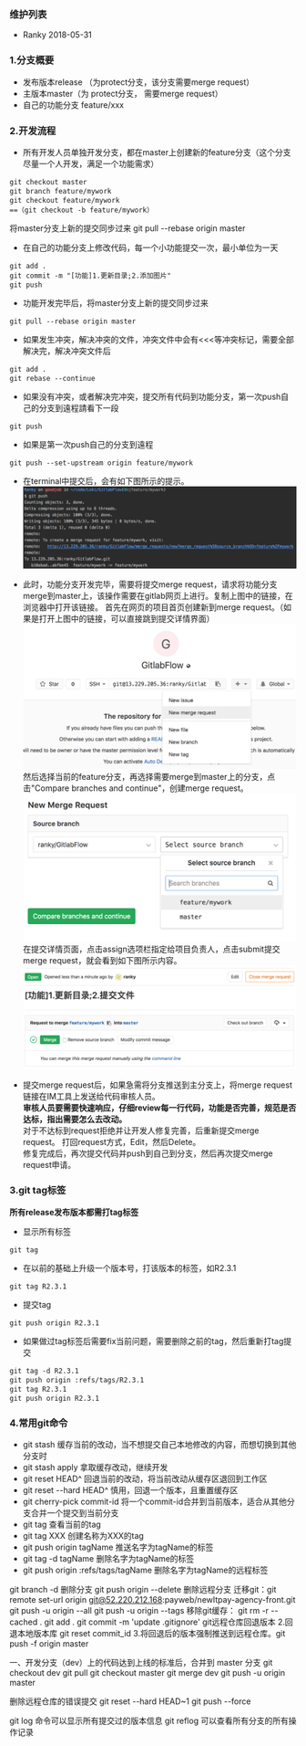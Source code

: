 ### 维护列表
* Ranky 2018-05-31

### 1.分支概要
* 发布版本release （为protect分支，该分支需要merge request）
* 主版本master（为 protect分支， 需要merge request）
* 自己的功能分支 feature/xxx

### 2.开发流程
* 所有开发人员单独开发分支，都在master上创建新的feature分支（这个分支尽量一个人开发，满足一个功能需求）
```
git checkout master
git branch feature/mywork
git checkout feature/mywork
==（git checkout -b feature/mywork）
```
将master分支上新的提交同步过来
git pull --rebase origin master

* 在自己的功能分支上修改代码，每一个小功能提交一次，最小单位为一天
```
git add .
git commit -m "[功能]1.更新目录;2.添加图片"
git push
```

* 功能开发完毕后，将master分支上新的提交同步过来
```
git pull --rebase origin master
```
* 如果发生冲突，解决冲突的文件，冲突文件中会有<<<等冲突标记，需要全部解决完，解决冲突文件后
```
git add .
git rebase --continue
```
* 如果没有冲突，或者解决完冲突，提交所有代码到功能分支，第一次push自己的分支到遠程請看下一段
```
git push
```
* 如果是第一次push自己的分支到遠程
```
git push --set-upstream origin feature/mywork
```
* 在terminal中提交后，会有如下图所示的提示。
![](./img/merge_request1.png)  

* 此时，功能分支开发完毕，需要将提交merge request，请求将功能分支merge到master上，该操作需要在gitlab网页上进行。复制上图中的链接，在浏览器中打开该链接。
首先在网页的项目首页创建新到merge request。（如果是打开上图中的链接，可以直接跳到提交详情界面）
![](./img/create_merge1.png)
然后选择当前的feature分支，再选择需要merge到master上的分支，点击"Compare branches and continue"，创建merge request。
![](./img/create_merge2.png)
在提交详情页面，点击assign选项栏指定给项目负责人，点击submit提交merge request，就会看到如下图所示内容。
![](./img/submit_merge_request.png)

* 提交merge request后，如果急需将分支推送到主分支上，将merge request链接在IM工具上发送给代码审核人员。  
**审核人员要需要快速响应，仔细review每一行代码，功能是否完善，规范是否达标，指出需要怎么去改动。**  
对于不达标到request拒绝并让开发人修复完善，后重新提交merge request。
打回request方式，Edit，然后Delete。  
修复完成后，再次提交代码并push到自己到分支，然后再次提交merge request申请。

### 3.git tag标签
**所有release发布版本都需打tag标签**
* 显示所有标签
```
git tag
```
* 在以前的基础上升级一个版本号，打该版本的标签，如R2.3.1
```
git tag R2.3.1
```
* 提交tag
```
git push origin R2.3.1
```
* 如果做过tag标签后需要fix当前问题，需要删除之前的tag，然后重新打tag提交
```
git tag -d R2.3.1
git push origin :refs/tags/R2.3.1
git tag R2.3.1
git push origin R2.3.1
```

### 4.常用git命令
* git stash         缓存当前的改动，当不想提交自己本地修改的内容，而想切换到其他分支时
* git stash apply   拿取缓存改动，继续开发
* git reset HEAD^   回退当前的改动，将当前改动从缓存区退回到工作区
* git reset --hard HEAD^ 慎用，回退一个版本，且重置缓存区
* git cherry-pick commit-id   将一个commit-id合并到当前版本，适合从其他分支合并一个提交到当前分支
* git tag  查看当前的tag
* git tag XXX  创建名称为XXX的tag
* git push origin tagName 推送名字为tagName的标签
* git tag -d tagName  删除名字为tagName的标签
* git push origin :refs/tags/tagName  删除名字为tagName的远程标签

git branch -d    删除分支
git push origin --delete   删除远程分支
迁移git：git remote set-url origin git@52.220.212.168:payweb/newItpay-agency-front.git
git push -u origin --all
git push -u origin --tags
移除git缓存：
git rm -r --cached .
git add .
git commit -m 'update .gitignore'
git远程仓库回退版本
2.回退本地版本库 git reset commit_id
3.将回退后的版本强制推送到远程仓库。git push -f origin master

一、开发分支（dev）上的代码达到上线的标准后，合并到 master 分支
git checkout dev
git pull
git checkout master
git merge dev
git push -u origin master

删除远程仓库的错误提交
git reset --hard HEAD~1
git push --force

git log 命令可以显示所有提交过的版本信息
git reflog 可以查看所有分支的所有操作记录